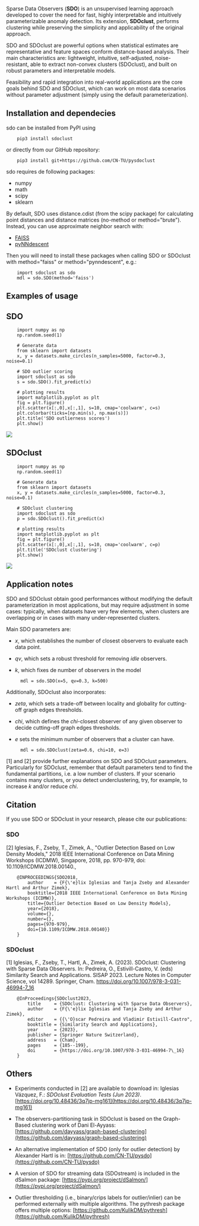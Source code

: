 
Sparse Data Observers (**SDO**) is an unsupervised learning
approach developed to cover the need for fast, highly interpretable and
intuitively parameterizable anomaly detection. Its extension, **SDOclust**, 
performs clustering while preserving the simplicity and applicability of the original approach. 

SDO and SDOclust are powerful options when statistical estimates
are representative and feature spaces conform distance-based analysis.
Their main characteristics are: lightweight, intuitive, self-adjusted, noise-
resistant, able to extract non-convex clusters (SDOclust), and built on robust 
parameters and interpretable models. 

Feasibility and rapid integration into real-world applications are the core goals 
behind SDO and SDOclust, which can work on most data scenarios without parameter 
adjustment (simply using the default parameterization).

## Installation and dependecies

sdo can be installed from PyPI using

        pip3 install sdoclust

or directly from our GitHub repository:

        pip3 install git+https://github.com/CN-TU/pysdoclust

sdo requires de following packages:

- numpy
- math
- scipy
- sklearn

By default, SDO uses distance.cdist (from the scipy package) for calculating point distances and distance matrices (no-method or method="brute"). Instead, you can use approximate neighbor search with:

- [FAISS](https://pypi.org/project/faiss-cpu/)
- [pyNNdescent](https://pypi.org/project/pynndescent/)
  
Then you will need to install these packages when calling SDO or SDOclust with method="faiss" or method="pynndescent", e.g.:

        import sdoclust as sdo
        mdl = sdo.SDO(method='faiss')


## Examples of usage

## SDO

        import numpy as np
        np.random.seed(1)

        # Generate data
        from sklearn import datasets
        x, y = datasets.make_circles(n_samples=5000, factor=0.3, noise=0.1)

        # SDO outlier scoring
        import sdoclust as sdo
        s = sdo.SDO().fit_predict(x)

        # plotting results
        import matplotlib.pyplot as plt
        fig = plt.figure()
        plt.scatter(x[:,0],x[:,1], s=10, cmap='coolwarm', c=s)
        plt.colorbar(ticks=[np.min(s), np.max(s)])
        plt.title('SDO outlierness scores')
        plt.show()

![](tests/sdo.png)

## SDOclust

        import numpy as np
        np.random.seed(1)

        # Generate data
        from sklearn import datasets
        x, y = datasets.make_circles(n_samples=5000, factor=0.3, noise=0.1)

        # SDOclust clustering
        import sdoclust as sdo
        p = sdo.SDOclust().fit_predict(x)

        # plotting results
        import matplotlib.pyplot as plt
        fig = plt.figure()
        plt.scatter(x[:,0],x[:,1], s=10, cmap='coolwarm', c=p)
        plt.title('SDOclust clustering')
        plt.show()

![](tests/sdoclust.png)

## Application notes

SDO and SDOclust obtain good performances without modifying the default parameterization in most applications, but may require adjustment in some cases: typically, when datasets have very few elements, when clusters are overlapping or in cases with many under-represented clusters. 

Main SDO parameters are:

- *x*, which establishes the number of closest observers to evaluate each data point.
- *qv*, which sets a robust threshold for removing *idle* observers.
- *k*, which fixes de number of observers in the model

        mdl = sdo.SDO(x=5, qv=0.3, k=500)

Additionally, SDOclust also incorporates:


- *zeta*, which sets a trade-off between locality and globality for cutting-off graph edges thresholds.
- *chi*, which defines the *chi*-closest observer of any given observer to decide cutting-off graph edges thresholds.
- *e* sets the minimum number of observers that a cluster can have.

        mdl = sdo.SDOclust(zeta=0.6, chi=10, e=3)

[1] and [2] provide further explanations on SDO and SDOclust parameters.
Particularly for SDOclust, remember that default parameters tend to find the fundamental partitions, i.e. a low number of clusters. If your scenario contains many clusters, or you detect underclustering, try, for example, to increase *k* and/or reduce *chi*. 

## Citation

If you use SDO or SDOclust in your research, please cite our publications:

### SDO

[2] Iglesias, F., Zseby, T., Zimek, A., "Outlier Detection Based on Low Density Models," 2018 IEEE International Conference on Data Mining Workshops (ICDMW), Singapore, 2018, pp. 970-979, doi: 10.1109/ICDMW.2018.00140.,

        @INPROCEEDINGS{SDO2018,
            author    = {F{\'e}lix Iglesias and Tanja Zseby and Alexander Hartl and Arthur Zimek},
            booktitle={2018 IEEE International Conference on Data Mining Workshops (ICDMW)}, 
            title={Outlier Detection Based on Low Density Models}, 
            year={2018},
            volume={},
            number={},
            pages={970-979},
            doi={10.1109/ICDMW.2018.00140}}	
        }

### SDOclust

[1] Iglesias, F., Zseby, T., Hartl, A., Zimek, A. (2023). SDOclust: Clustering with Sparse Data Observers. In: Pedreira, O., Estivill-Castro, V. (eds) Similarity Search and Applications. SISAP 2023. Lecture Notes in Computer Science, vol 14289. Springer, Cham. https://doi.org/10.1007/978-3-031-46994-7_16

        @InProceedings{SDOclust2023,
            title     = {SDOclust: Clustering with Sparse Data Observers},
            author    = {F{\'e}lix Iglesias and Tanja Zseby and Arthur Zimek},
            editor    = {{\'O}scar Pedreira and Vladimir Estivill-Castro",
            booktitle = {Similarity Search and Applications},
            year      = {2023},
            publisher = {Springer Nature Switzerland},
            address   = {Cham},
            pages     = {185--199},
            doi       = {https://doi.org/10.1007/978-3-031-46994-7\_16}
        }


## Others

- Experiments conducted in [2] are available to download in: 
Iglesias Vázquez, F.: *SDOclust Evaluation Tests (Jun 2023)*. [https://doi.org/10.48436/3q7jp-mg161](https://doi.org/10.48436/3q7jp-mg161)

- The observers-partitioning task in SDOclust is based on the Graph-Based clustering work of Dani El-Ayyass: [https://github.com/dayyass/graph-based-clustering](https://github.com/dayyass/graph-based-clustering)

- An alternative implementation of SDO (only for outlier detection) by Alexander Hartl is in: [https://github.com/CN-TU/pysdo](https://github.com/CN-TU/pysdo)

- A version of SDO for streaming data (SDOstream) is included in the dSalmon package: [https://pypi.org/project/dSalmon/](https://pypi.org/project/dSalmon/)

- Outlier thresholding (i.e., binary/crips labels for outlier/inlier) can be performed externally with multiple algorithms. The pythresh package offers multiple options: [https://github.com/KulikDM/pythresh](https://github.com/KulikDM/pythresh)
